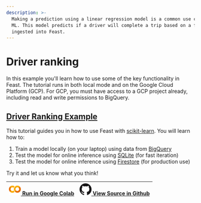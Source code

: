 ```yaml
---
description: >-
  Making a prediction using a linear regression model is a common use case in
  ML. This model predicts if a driver will complete a trip based on a features
  ingested into Feast.
---
```


# Driver ranking

In this example you'll learn how to use some of the key functionality in Feast. The tutorial runs in both local mode and on the Google Cloud Platform \(GCP\). For GCP, you must have access to a GCP project already, including read and write permissions to BigQuery.

## [Driver Ranking Example](https://github.com/feast-dev/feast-driver-ranking-tutorial)

This tutorial guides you in how to use Feast with [scikit-learn](https://scikit-learn.org/stable/). You will learn how to:

1. Train a model locally \(on your laptop\) using data from [BigQuery](https://cloud.google.com/bigquery/)
2. Test the model for online inference using [SQLite](https://www.sqlite.org/index.html) \(for fast iteration\)
3. Test the model for online inference using [Firestore](https://firebase.google.com/products/firestore) \(for production use\)

Try it and let us know what you think!

| ![](../.gitbook/assets/colab_logo_32px.png)[ Run in Google Colab ](https://colab.research.google.com/github/feast-dev/feast-driver-ranking-tutorial/blob/master/notebooks/Driver_Ranking_Tutorial.ipynb) | ![](../.gitbook/assets/github-mark-32px.png)[ View Source in Github](https://github.com/feast-dev/feast-driver-ranking-tutorial/blob/master/notebooks/Driver_Ranking_Tutorial.ipynb) |
| :--- | :--- |


